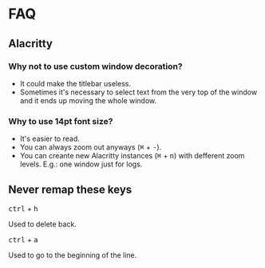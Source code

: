 # FAQ

## Alacritty

### Why not to use custom window decoration?

- It could make the titlebar useless.
- Sometimes it's necessary to select text from the very top of the window and it ends up moving the whole window.

### Why to use 14pt font size?

- It's easier to read.
- You can always zoom out anyways (<kbd>⌘</kbd> + <kbd>-</kbd>).
- You can creante new Alacritty instances (<kbd>⌘</kbd> + <kbd>n</kbd>) with defferent zoom levels. E.g.: one window just for logs.

## Never remap these keys

<kbd>ctrl</kbd> + <kbd>h</kbd>

Used to delete back.

<kbd>ctrl</kbd> + <kbd>a</kbd>

Used to go to the beginning of the line.

